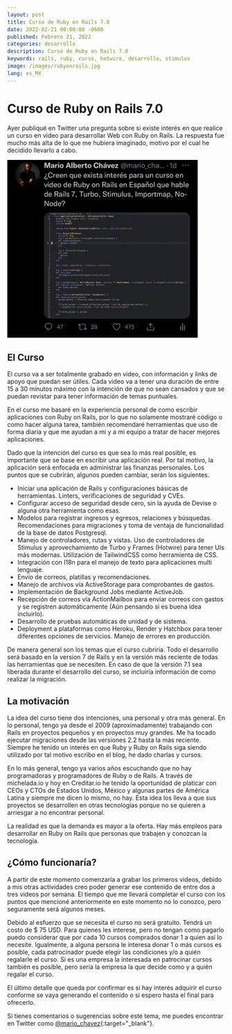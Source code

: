 ```yaml
---
layout: post
title: Curso de Ruby on Rails 7.0
date: 2022-02-21 00:00:00 -0600
published: Febrero 21, 2022
categories: desarrollo
description: Curso de Ruby on Rails 7.0
keywords: rails, ruby, curso, hotwire, desarrollo, stimulus
image: /images/rubyonrails.jpg
lang: es_MX
---
```


# Curso de Ruby on Rails 7.0

Ayer publiqué en Twitter una pregunta sobre si existe interés en que realice un curso en video para desarrollar Web con Ruby on Rails. La respuesta fue mucho más alta de lo que me hubiera imaginado, motivo por el cual he decidido llevarlo a cabo.

<div class="w-full">
  <img src="/images/curso-rails.jpg" class="m-auto" style="width: 440px" alt="Tweet" />
</div>

## El Curso
El curso va a ser totalmente grabado en video, con información y links de apoyo que puedan ser útiles. Cada video va a tener una duración de entre 15 a 30 minutos máximo con la intención de que no sean cansados y que se puedan revistar para tener información de temas puntuales.

En el curso me basaré en la experiencia personal de como escribir aplicaciones con Ruby on Rails, por lo que no solamente mostraré código o como hacer alguna tarea, también recomendaré herramientas que uso de forma diaria y que me ayudan a mí y a mi equipo a tratar de hacer mejores aplicaciones.

Dado que la intención del curso es que sea lo más real posible, es importante que se base en escribir una aplicación real. Por tal motivo, la aplicación será enfocada en administrar las finanzas personales. Los puntos que se cubrirán, algunos pueden cambiar, serán los siguientes.

- Iniciar una aplicación de Rails y configuraciones básicas de herramientas. Linters, verificaciones de seguridad y CVEs.
- Configurar acceso de seguridad desde cero, sin la ayuda de Devise o alguna otra herramienta como esas.
- Modelos para registrar ingresos y egresos, relaciones y búsquedas. Recomendaciones para migraciones y toma de ventaja de funcionalidad de la base de datos Postgresql.
- Manejo de controladores, rutas y vistas. Uso de controladores de Stimulus y aprovechamiento de Turbo y Frames (Hotwire) para tener UIs más modernas. Utilización de TailwindCSS como herramienta de CSS.
- Integración con I18n para el manejo de texto para aplicaciones multi lenguaje.
- Envío de correos, platillas y recomendaciones.
- Manejo de archivos vía ActiveStorage para comprobantes de gastos.
- Implementación de Background Jobs mediante ActiveJob.
- Recepción de correos vía ActionMailbox para enviar correos con gastos y se registren automáticamente (Aún pensando si es buena idea incluirlo).
- Desarrollo de pruebas automáticas de unidad y de sistema.
- Deployment a plataformas como Heroku, Render y Hatchbox para tener diferentes opciones de servicios. Manejo de errores en producción.

De manera general son los temas que el curso cubriria. Todo el desarrollo será basado en la version 7 de Rails y en la versión más reciente de todas las herramientas que se necesiten. En caso de que la versión 7.1 sea liberada durante el desarrollo del curso, se incluiría información de como realizar la migración.

## La motivación
La idea del curso tiene dos intenciones, una personal y otra más general. En lo personal, tengo ya desde el 2009 (aproximadamente) trabajando con Rails en proyectos pequeños y en proyectos muy grandes. Me ha tocado ejecutar migraciones desde las versiones 2.2 hasta la más reciente. Siempre he tenido un interés en que Ruby y Ruby on Rails siga siendo utilizado por tal motivo escribo en el blog, he dado charlas y cursos.

En lo más general, tengo ya varios años escuchando que no hay programadoras y programadores de Ruby o de Rails. A través de michelada.io y hoy en Creditar.io he tenido la oportunidad de platicar con CEOs y CTOs de Estados Unidos, México y algunas partes de América Latina y siempre me dicen lo mismo, no hay. Esta idea los lleva a que sus proyectos se desarrollen en otras tecnologías porque no se quieren a arriesgar a no encontrar personal.

La realidad es que la demanda es mayor a la oferta. Hay más empleos para desarrollar en Ruby on Rails que personas que trabajen y conozcan la tecnología.

## ¿Cómo funcionaría?
A partir de este momento comenzaría a grabar los primeros videos, debido a mis otras actividades creo poder generar ese contenido de entre dos a tres videos por semana. El tiempo que me llevará completar el curso con los puntos que mencioné anteriormente en este momento no lo conozco, pero seguramente será algunos meses.

Debido al esfuerzo que se necesita el curso no será gratuito. Tendrá un costo de $ 75 USD. Para quienes les interese, pero no tengan como pagarlo puedo considerar que por cada 10 cursos comprados donar 1 a quien así lo necesite. Igualmente, a alguna persona le interesa donar 1 o más cursos es posible, cada patrocinador puede elegir las condiciones y/o a quién regalarle el curso. Si es una empresa la interesada en patrocinar cursos también es posible, pero sería la empresa la que decide como y a quién regalar el curso.

El último detalle que queda por confirmar es si hay interés adquirir el curso conforme se vaya generando el contenido o si espero hasta el final para ofrecerlo.

Si tienes comentarios o sugerencias sobre este tema, me puedes encontrar en Twitter como [@mario_chavez](https://twitter.com/mario_chavez){:target="_blank"}.
